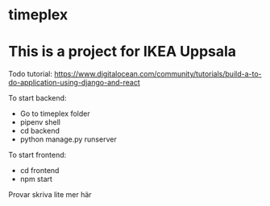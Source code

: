# timeplex
# This is a project for IKEA Uppsala

Todo tutorial: https://www.digitalocean.com/community/tutorials/build-a-to-do-application-using-django-and-react

To start backend:
- Go to timeplex folder
- pipenv shell 
- cd backend
- python manage.py runserver

To start frontend:
- cd frontend 
- npm start

Provar skriva lite mer här